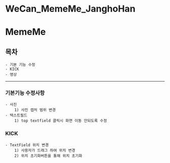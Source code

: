 # WeCan_MemeMe_JanghoHan
# MemeMe
## 목차
    - 기본 기능 수정
    - KICK
    - 영상
---
### 기본기능 수정사항
    - 사진
        1) 사진 캡처 범위 변경
    - 텍스트필드
        1) top textfield 클릭시 화면 이동 안되도록 수정
### KICK
    - TextField 위치 변경
        1) 사용자가 드래그 하여 위치 변경
        2) 위치 초기화버튼을 통해 위치 초기화

        
